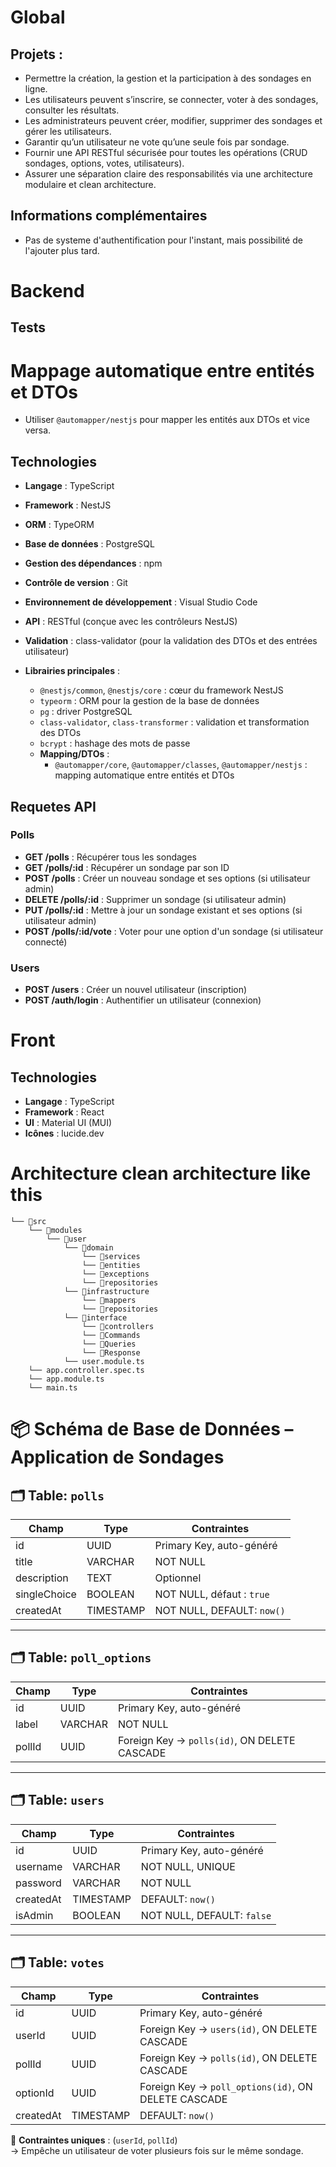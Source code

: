 # Global

## Projets : 
- Permettre la création, la gestion et la participation à des sondages en ligne.
- Les utilisateurs peuvent s’inscrire, se connecter, voter à des sondages, consulter les résultats.
- Les administrateurs peuvent créer, modifier, supprimer des sondages et gérer les utilisateurs.
- Garantir qu’un utilisateur ne vote qu’une seule fois par sondage.
- Fournir une API RESTful sécurisée pour toutes les opérations (CRUD sondages, options, votes, utilisateurs).
- Assurer une séparation claire des responsabilités via une architecture modulaire et clean architecture.

## Informations complémentaires
- Pas de systeme d'authentification pour l'instant, mais possibilité de l'ajouter plus tard.

# Backend 

## Tests

# Mappage automatique entre entités et DTOs
- Utiliser `@automapper/nestjs` pour mapper les entités aux DTOs et vice versa.


## Technologies
- **Langage** : TypeScript
- **Framework** : NestJS
- **ORM** : TypeORM
- **Base de données** : PostgreSQL
- **Gestion des dépendances** : npm
- **Contrôle de version** : Git
- **Environnement de développement** : Visual Studio Code
- **API** : RESTful (conçue avec les contrôleurs NestJS)
- **Validation** : class-validator (pour la validation des DTOs et des entrées utilisateur)

- **Librairies principales** :
  - `@nestjs/common`, `@nestjs/core` : cœur du framework NestJS
  - `typeorm` : ORM pour la gestion de la base de données
  - `pg` : driver PostgreSQL
  - `class-validator`, `class-transformer` : validation et transformation des DTOs
  - `bcrypt` : hashage des mots de passe
  - **Mapping/DTOs** :
    - `@automapper/core`, `@automapper/classes`, `@automapper/nestjs` : mapping automatique entre entités et DTOs

## Requetes API

### Polls
- **GET /polls** : Récupérer tous les sondages
- **GET /polls/:id** : Récupérer un sondage par son ID
- **POST /polls** : Créer un nouveau sondage et ses options (si utilisateur admin)
- **DELETE /polls/:id** : Supprimer un sondage (si utilisateur admin)
- **PUT /polls/:id** : Mettre à jour un sondage existant et ses options (si utilisateur admin)
- **POST /polls/:id/vote** : Voter pour une option d'un sondage (si utilisateur connecté)

### Users
- **POST /users** : Créer un nouvel utilisateur (inscription)
- **POST /auth/login** : Authentifier un utilisateur (connexion)

# Front 
## Technologies
- **Langage** : TypeScript
- **Framework** : React
- **UI** : Material UI (MUI)
- **Icônes** : lucide.dev

# Architecture clean architecture like this 

```
└── 📁src
    └── 📁modules
        └── 📁user                
            └── 📁domain
                └── 📁services
                └── 📁entities
                └── 📁exceptions
                └── 📁repositories
            └── 📁infrastructure
                └── 📁mappers
                └── 📁repositories
            └── 📁interface
                └── 📁controllers
                └── 📁Commands
                └── 📁Queries
                └── 📁Response
            └── user.module.ts
    └── app.controller.spec.ts
    └── app.module.ts
    └── main.ts
```


# 📦 Schéma de Base de Données – Application de Sondages

## 🗂️ Table: `polls`

| Champ        | Type        | Contraintes                         |
|--------------|-------------|-------------------------------------|
| id           | UUID        | Primary Key, auto-généré            |
| title        | VARCHAR     | NOT NULL                            |
| description  | TEXT        | Optionnel                           |
| singleChoice | BOOLEAN     | NOT NULL, défaut : `true`           |
| createdAt    | TIMESTAMP   | NOT NULL, DEFAULT: `now()`          |

---

## 🗂️ Table: `poll_options`

| Champ    | Type    | Contraintes                                 |
|----------|---------|---------------------------------------------|
| id       | UUID    | Primary Key, auto-généré                     |
| label    | VARCHAR | NOT NULL                                    |
| pollId   | UUID    | Foreign Key → `polls(id)`, ON DELETE CASCADE|

---

## 🗂️ Table: `users`

| Champ      | Type      | Contraintes                             |
|------------|-----------|-----------------------------------------|
| id         | UUID      | Primary Key, auto-généré                |
| username   | VARCHAR   | NOT NULL, UNIQUE                        |
| password   | VARCHAR   | NOT NULL                                |
| createdAt  | TIMESTAMP | DEFAULT: `now()`                        |
| isAdmin    | BOOLEAN   | NOT NULL, DEFAULT: `false`              |

---

## 🗂️ Table: `votes`

| Champ     | Type      | Contraintes                                            |
|-----------|-----------|--------------------------------------------------------|
| id        | UUID      | Primary Key, auto-généré                               |
| userId    | UUID      | Foreign Key → `users(id)`, ON DELETE CASCADE          |
| pollId    | UUID      | Foreign Key → `polls(id)`, ON DELETE CASCADE          |
| optionId  | UUID      | Foreign Key → `poll_options(id)`, ON DELETE CASCADE   |
| createdAt | TIMESTAMP | DEFAULT: `now()`                                      |

🔐 **Contraintes uniques** : (`userId`, `pollId`)  
→ Empêche un utilisateur de voter plusieurs fois sur le même sondage.

